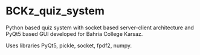# BCKz_quiz_system
Python based quiz system with socket based server-client architecture and PyQt5 based GUI developed for Bahria College Karsaz.

Uses libraries PyQt5, pickle, socket, fpdf2, numpy.
